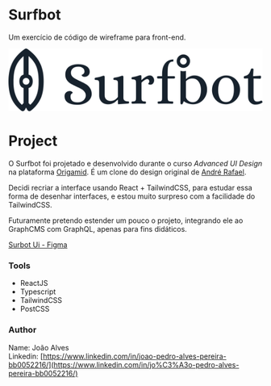 # Surfbot

Um exercício de código de wireframe para front-end.

<p align="center">
  <img src="https://raw.githubusercontent.com/danielaversa/surfbot/4319534fa0bca9e4ab7ecba6a18c81daa00865d2/icones/surfbot-logo-dark.svg" alt="Bikcraft Logo">
</p>
 
# Project
O Surfbot foi projetado e desenvolvido durante o curso *Advanced UI Design* na plataforma [Origamid](https://www.origamid.com/). É um clone do design original de [André Rafael](https://github.com/origamid).

Decidi recriar a interface usando React + TailwindCSS, para estudar essa forma de desenhar interfaces, e estou muito surpreso com a facilidade do TailwindCSS.

Futuramente pretendo estender um pouco o projeto, integrando ele ao GraphCMS com GraphQL, apenas para fins didáticos.

[Surbot Ui - Figma](<https://www.figma.com/file/lksCQiXklBJbF0H7aO0Sdg/surfbot-(Copy)?node-id=0%3A1>)

### Tools

-   ReactJS
-   Typescript
    <!-- Apollo -->
    <!-- GraphCMS -->
    <!-- GraphQL -->
-   TailwindCSS
-   PostCSS

### Author

Name: João Alves <br>
Linkedin: [https://www.linkedin.com/in/joao-pedro-alves-pereira-bb0052216/](https://www.linkedin.com/in/jo%C3%A3o-pedro-alves-pereira-bb0052216/) <br>
